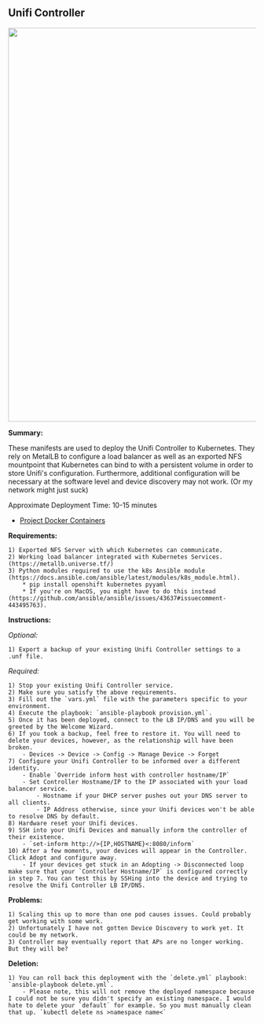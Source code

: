 ## Unifi Controller

<p align="center">
  <img src="https://raw.githubusercontent.com/zimmertr/Kubernetes-Manifests/master/Unifi_Controller/screenshot.png" width="800">
</p>

**Summary:**

These manifests are used to deploy the Unifi Controller to Kubernetes. They rely on MetalLB to configure a load balancer as well as an exported NFS mountpoint that Kubernetes can bind to with a persistent volume in order to store Unifi's configuration. Furthermore, additional configuration will be necessary at the software level and device discovery may not work. (Or my network might just suck)

Approximate Deployment Time: 10-15 minutes

* [Project Docker Containers](https://github.com/linuxserver/docker-unifi)

**Requirements:**  

    1) Exported NFS Server with which Kubernetes can communicate.  
    2) Working load balancer integrated with Kubernetes Services. (https://metallb.universe.tf/)  
    3) Python modules required to use the k8s Ansible module (https://docs.ansible.com/ansible/latest/modules/k8s_module.html).    
        * pip install openshift kubernetes pyyaml 
        * If you're on MacOS, you might have to do this instead (https://github.com/ansible/ansible/issues/43637#issuecomment-443495763).

**Instructions:**  

*Optional:*

    1) Export a backup of your existing Unifi Controller settings to a .unf file.

*Required:*

    1) Stop your existing Unifi Controller service.
    2) Make sure you satisfy the above requirements.   
    3) Fill out the `vars.yml` file with the parameters specific to your environment.  
    4) Execute the playbook: `ansible-playbook provision.yml`.  
    5) Once it has been deployed, connect to the LB IP/DNS and you will be greeted by the Welcome Wizard.
    6) If you took a backup, feel free to restore it. You will need to delete your devices, however, as the relationship will have been broken.
        - Devices -> Device -> Config -> Manage Device -> Forget
    7) Configure your Unifi Controller to be informed over a different identity. 
        - Enable `Override inform host with controller hostname/IP`
        - Set Controller Hostname/IP to the IP associated with your load balancer service.
            - Hostname if your DHCP server pushes out your DNS server to all clients.
            - IP Address otherwise, since your Unifi devices won't be able to resolve DNS by default. 
    8) Hardware reset your Unifi devices.
    9) SSH into your Unifi Devices and manually inform the controller of their existence.
        - `set-inform http://>{IP,HOSTNAME}<:8080/inform`
    10) After a few moments, your devices will appear in the Controller. Click Adopt and configure away. 
        - If your devices get stuck in an Adopting -> Disconnected loop make sure that your `Controller Hostname/IP` is configured correctly in step 7. You can test this by SSHing into the device and trying to resolve the Unifi Controller LB IP/DNS.


**Problems:**

    1) Scaling this up to more than one pod causes issues. Could probably get working with some work.
    2) Unfortunately I have not gotten Device Discovery to work yet. It could be my network. 
    3) Controller may eventually report that APs are no longer working. But they will be?

**Deletion:**  

    1) You can roll back this deployment with the `delete.yml` playbook: `ansible-playbook delete.yml`.
        - Please note, this will not remove the deployed namespace because I could not be sure you didn't specify an existing namespace. I would hate to delete your `default` for example. So you must manually clean that up. `kubectl delete ns >namespace name<`
